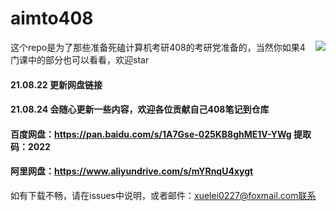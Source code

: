 # aimto408
<img align="right" src="https://github-readme-stats.vercel.app/api?username=xiaolei565&show_icons=true&icon_color=CE1D2D&text_color=718096&bg_color=ffffff&hide_title=true" />
这个repo是为了那些准备死磕计算机考研408的考研党准备的，当然你如果4门课中的部分也可以看看，欢迎star





#### 21.08.22 更新网盘链接

#### 21.08.24 会随心更新一些内容，欢迎各位贡献自己408笔记到仓库



#### 百度网盘：https://pan.baidu.com/s/1A7Gse-025KB8ghME1V-YWg 提取码：2022

#### 阿里网盘：https://www.aliyundrive.com/s/mYRnqU4xygt



如有下载不畅，请在issues中说明，或者邮件：xuelei0227@foxmail.com联系
